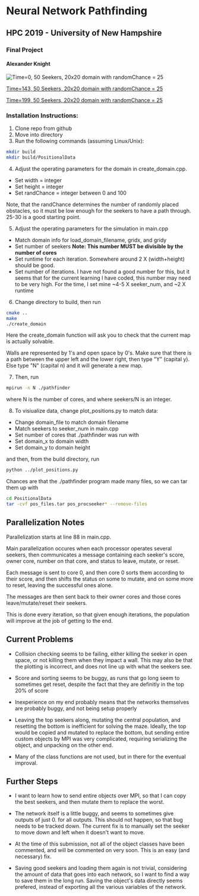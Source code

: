 # Neural Network Pathfinding
## HPC 2019 - University of New Hampshire
### Final Project
#### Alexander Knight

![Time=0, 50 Seekers, 20x20 domain with randomChance = 25](https://user-images.githubusercontent.com/15788315/58054722-764acd00-7b29-11e9-8bae-985088378e4b.png)

[Time=143, 50 Seekers, 20x20 domain with randomChance = 25](https://user-images.githubusercontent.com/15788315/58054747-8ebae780-7b29-11e9-89fb-0d1faf2fce78.png)

[Time=199, 50 Seekers, 20x20 domain with randomChance = 25](https://user-images.githubusercontent.com/15788315/58054760-9a0e1300-7b29-11e9-8c40-42491e4955a2.png)

### Installation Instructions:

1) Clone repo from github
2) Move into directory
3) Run the following commands (assuming Linux/Unix):

```bash
mkdir build
mkdir build/PositionalData
```

4) Adjust the operating parameters for the domain in create_domain.cpp.
- Set width = integer
- Set height = integer
- Set randChance = integer between 0 and 100

Note, that the randChance determines the number of randomly placed obstacles, so it must be low enough for the seekers to have a path through. 25-30 is a good starting point.

5) Adjust the operating parameters for the simulation in main.cpp
- Match domain info for load_domain_filename, gridx, and gridy
- Set number of seekers **Note: This number MUST be divisible by the number of cores**
- Set runtime for each iteration. Somewhere around 2 X (width+height) should be good.
- Set number of iterations. I have not found a good number for this, but it seems that for the 
	current learning I have coded, this number may need to be very high.
	For the time, I set mine ~4-5 X seeker_num, and ~2 X runtime

6) Change directory to build, then run

```bash
cmake ..
make
./create_domain
```

Here the create_domain function will ask you to check that the current map is actually solvable. 

Walls are represented by 1's and open space by 0's. Make sure that there is a path between the upper left and the lower right, then type "Y" (capital y). Else type "N" (capital n) and it will generate a new map.


7) Then, run

```bash
mpirun -n N ./pathfinder
```

where N is the number of cores, and where seekers/N is an integer.

8) To visiualize data, change plot_positions.py to match data:

- Change domain_file to match domain filename
- Match seekers to seeker_num in main.cpp
- Set number of cores that ./pathfinder was run with
- Set domain_x to domain width
- Set domain_y to domain height

and then, from the build directory, run

```bash
python ../plot_positions.py
```

Chances are that the ./pathfinder program made many files, so we can tar them up with

```bash
cd PositionalData
tar -cvf pos_files.tar pos_procseeker* --remove-files
```

## Parallelization Notes

Parallelization starts at line 88 in main.cpp.

Main parallelization occures when each processor operates several seekers, then communicates a message containing each seeker's score, owner core, number on that core, and status to leave, mutate, or reset.

Each message is sent to core 0, and then core 0 sorts them according to their score, and then shifts the status on some to mutate, and on some more to reset, leaving the successful ones alone.

The messages are then sent back to their owner cores and those cores leave/mutate/reset their seekers.

This is done every iteration, so that given enough iterations, the population will improve at the job of getting to the end.

## Current Problems

- Collision checking seems to be failing, either killing the seeker in open space, or not killing them when they impact a wall.
	This may also be that the plotting is incorrect, and does not line up with what the seekers see.

- Score and sorting seems to be buggy, as runs that go long seem to sometimes get reset, despite the fact that they are definitly in the top 20% of score

- Inexperience on my end probably means that the networks themselves are probably buggy, and not being setup properly

- Leaving the top seekers along, mutating the central population, and resetting the bottom is inefficient for solving the maze. Ideally, the top would be copied and mutated to replace the bottom, but sending entire custom objects by MPI was very complicated, requiring serializing the object, and unpacking on the other end.

- Many of the class functions are not used, but in there for the eventual improval.

 
## Further Steps

- I want to learn how to send entire objects over MPI, so that I can copy the best seekers, and then mutate them to replace the worst.

- The network itself is a little buggy, and seems to sometimes give outputs of just 0. for all outputs. This should not happen, so that bug needs to be tracked down. The current fix is to manually set the seeker to move down and left when it doesn't want to move. 

- At the time of this submission, not all of the object classes have been commented, and will be commented on very soon. This is an easy (and necessary) fix.

- Saving good seekers and loading them again is not trivial, considering the amount of data that goes into each network, so I want to find a way to save them in the long run. Saving the object's data directly seems prefered, instead of exporting all the various variables of the network.


